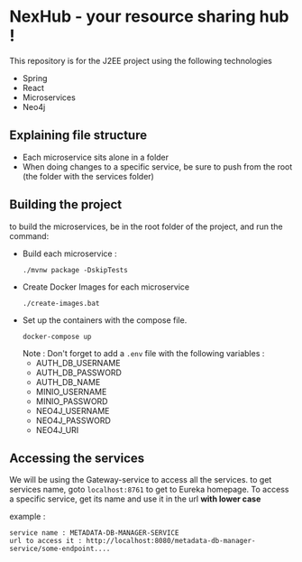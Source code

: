 # NexHub - your resource sharing hub !

This repository is for the J2EE project using the following technologies
- Spring
- React
- Microservices
- Neo4j

## Explaining file structure

- Each microservice sits alone in a folder
- When doing changes to a specific service, be sure to push from the root (the folder with the services folder)

## Building the project
to build the microservices, be in the root folder of the project, and run the command: 
- Build each microservice :
   ```shell
   ./mvnw package -DskipTests
   ```
- Create Docker Images for each microservice
   ````shell
   ./create-images.bat
   ````
- Set up the containers with the compose file. 
   ````shell
   docker-compose up
   ````
  Note : Don't forget to add a `.env` file with the following variables :
  - AUTH_DB_USERNAME
  - AUTH_DB_PASSWORD
  - AUTH_DB_NAME
  - MINIO_USERNAME
  - MINIO_PASSWORD
  - NEO4J_USERNAME
  - NEO4J_PASSWORD
  - NEO4J_URI

## Accessing the services
We will be using the Gateway-service to access all the services. to get services name, goto `localhost:8761` to get to Eureka homepage. To access a specific service, get its name and use it in the url **with lower case**

example :
```
service name : METADATA-DB-MANAGER-SERVICE
url to access it : http://localhost:8080/metadata-db-manager-service/some-endpoint....
```